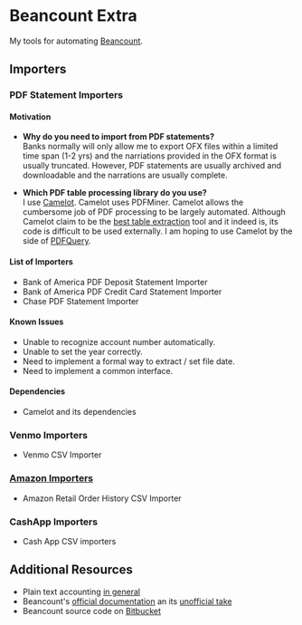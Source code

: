 # Beancount Extra

My tools for automating [Beancount][beancount-home].

[beancount-home]: http://furius.ca/beancount/

## Importers

### PDF Statement Importers

#### Motivation

- <b>Why do you need to import from PDF statements?</b>
  <br>Banks normally will only allow me to export OFX files within a limited time span (1-2 yrs) and the narriations provided in the OFX format is usually truncated. However, PDF statements are usually archived and downloadable and the narrations are usually complete.

- <b>Which PDF table processing library do you use?</b>
   <br>I use [Camelot][camelot-docs]. Camelot uses PDFMiner. Camelot allows the cumbersome job of PDF processing to be largely automated. Although Camelot claim to be the [best table extraction][camelot-table-extraction-comparison] tool and it indeed is, its code is difficult to be used externally. I am hoping to use Camelot by the side of [PDFQuery].

[camelot-docs]: https://camelot-py.readthedocs.io/en/master/
[camelot-table-extraction-comparison]: https://github.com/camelot-dev/camelot/wiki/Comparison-with-other-PDF-Table-Extraction-libraries-and-tools
[PDFQuery]: https://github.com/jcushman/pdfquery

#### List of Importers

- Bank of America PDF Deposit Statement Importer
- Bank of America PDF Credit Card Statement Importer
- Chase PDF Statement Importer

#### Known Issues

- Unable to recognize account number automatically.
- Unable to set the year correctly.
- Need to implement a formal way to extract / set file date.
- Need to implement a common interface.

#### Dependencies

- Camelot and its dependencies

### Venmo Importers

- Venmo CSV Importer

### [Amazon Importers](./importers/amazon/README.md)

- Amazon Retail Order History CSV Importer

### CashApp Importers

- Cash App CSV importers

## Additional Resources

- Plain text accounting [in general][plaintextaccounting-org]
- Beancount's [official documentation][official-doc] an its [unofficial take][generated-doc]
- Beancount source code on [Bitbucket][beancount-bitbucket]

[plaintextaccounting-org]: https://plaintextaccounting.org
[official-doc]: http://furius.ca/beancount/doc/index
[generated-doc]: https://xuhcc.github.io/beancount-docs/
[beancount-bitbucket]: https://bitbucket.org/blais/beancount/src
[beancount-github]: https://github.com/beancount/beancount
